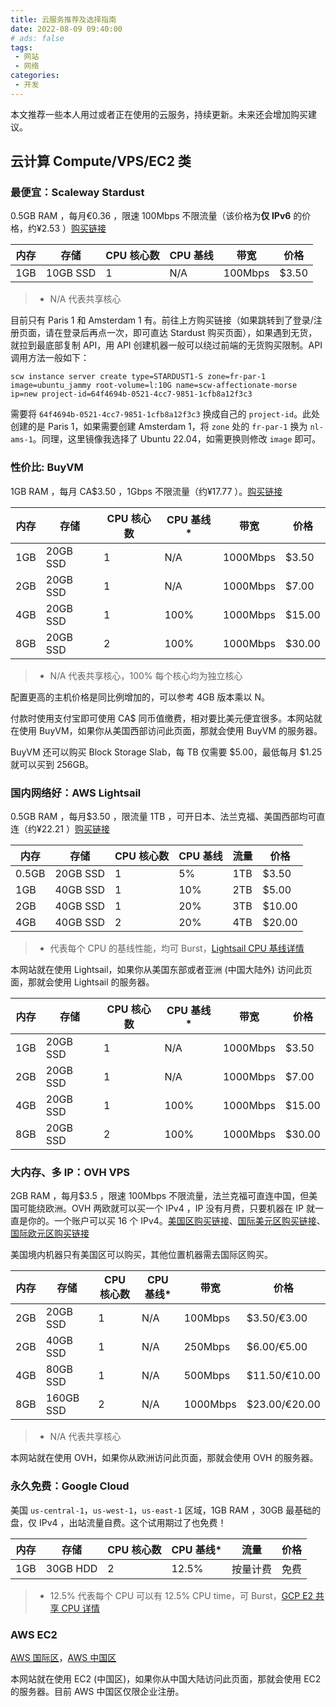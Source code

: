 ```yaml
---
title: 云服务推荐及选择指南
date: 2022-08-09 09:40:00
# ads: false
tags: 
 - 网站
 - 网络
categories:
 - 开发
---
```


本文推荐一些本人用过或者正在使用的云服务，持续更新。未来还会增加购买建议。

## 云计算 Compute/VPS/EC2 类

### 最便宜：Scaleway Stardust

0.5GB RAM ，每月€0.36 ，限速 100Mbps 不限流量（该价格为**仅 IPv6** 的价格，约¥2.53 ）[购买链接](https://console.scaleway.com/instance/servers/create?area=fr-par-1&imageKey=1123148c-7660-4cb2-9fd3-7b5b4896f72f&offerName=STARDUST1-S)

| 内存 | 存储 | CPU 核心数 | CPU 基线 | 带宽 | 价格 |
| --- | --- | --- | --- | --- | --- |
| 1GB | 10GB SSD | 1 | N/A | 100Mbps | $3.50 |

> * N/A 代表共享核心

目前只有 Paris 1 和 Amsterdam 1 有。前往上方购买链接（如果跳转到了登录/注册页面，请在登录后再点一次，即可直达 Stardust 购买页面），如果遇到无货，就拉到最底部复制 API，用 API 创建机器一般可以绕过前端的无货购买限制。API 调用方法一般如下：

```shell
scw instance server create type=STARDUST1-S zone=fr-par-1 image=ubuntu_jammy root-volume=l:10G name=scw-affectionate-morse ip=new project-id=64f4694b-0521-4cc7-9851-1cfb8a12f3c3
```

需要将 `64f4694b-0521-4cc7-9851-1cfb8a12f3c3` 换成自己的 `project-id`。此处创建的是 Paris 1，如果需要创建 Amsterdam 1，将 `zone` 处的 `fr-par-1` 换为 `nl-ams-1`。同理，这里镜像我选择了 Ubuntu 22.04，如需更换则修改 `image` 即可。

### 性价比: BuyVM

1GB RAM ，每月 CA$3.50 ，1Gbps 不限流量（约¥17.77 ）。[购买链接](https://my.frantech.ca/aff.php?aff=5211)

| 内存 | 存储 | CPU 核心数 | CPU 基线* | 带宽 | 价格 |
| --- | --- | --- | --- | --- | --- |
| 1GB | 20GB SSD | 1 | N/A | 1000Mbps | $3.50 |
| 2GB | 20GB SSD | 1 | N/A | 1000Mbps | $7.00 |
| 4GB | 20GB SSD | 1 | 100% | 1000Mbps | $15.00 |
| 8GB | 20GB SSD | 2 | 100% | 1000Mbps | $30.00 |

> * N/A 代表共享核心，100% 每个核心均为独立核心

配置更高的主机价格是同比例增加的，可以参考 4GB 版本乘以 N。

付款时使用支付宝即可使用 CA$ 同币值缴费，相对要比美元便宜很多。本网站就在使用 BuyVM，如果你从美国西部访问此页面，那就会使用 BuyVM 的服务器。

BuyVM 还可以购买 Block Storage Slab，每 TB 仅需要 $5.00，最低每月 $1.25 就可以买到 256GB。

### 国内网络好：AWS Lightsail

0.5GB RAM ，每月$3.50 ，限流量 1TB ，可开日本、法兰克福、美国西部均可直连（约¥22.21 ）[购买链接](https://aws.amazon.com/lightsail/)

| 内存 | 存储 | CPU 核心数 | CPU 基线 | 流量 | 价格 |
| --- | --- | --- | --- | --- | --- |
| 0.5GB | 20GB SSD | 1 | 5% | 1TB | $3.50 |
| 1GB | 40GB SSD | 1 | 10% | 2TB | $5.00 |
| 2GB | 40GB SSD | 1 | 20% | 3TB | $10.00 |
| 4GB | 40GB SSD | 2 | 20% | 4TB | $20.00 |

> * 代表每个 CPU 的基线性能，均可 Burst，[Lightsail CPU 基线详情](https://lightsail.aws.amazon.com/ls/docs/en_us/articles/amazon-lightsail-viewing-instance-burst-capacity)

本网站就在使用 Lightsail，如果你从美国东部或者亚洲 (中国大陆外) 访问此页面，那就会使用 Lightsail 的服务器。

| 内存 | 存储 | CPU 核心数 | CPU 基线* | 带宽 | 价格 |
| --- | --- | --- | --- | --- | --- |
| 1GB | 20GB SSD | 1 | N/A | 1000Mbps | $3.50 |
| 2GB | 20GB SSD | 1 | N/A | 1000Mbps | $7.00 |
| 4GB | 20GB SSD | 1 | 100% | 1000Mbps | $15.00 |
| 8GB | 20GB SSD | 2 | 100% | 1000Mbps | $30.00 |

### 大内存、多 IP：OVH VPS

2GB RAM ，每月$3.5 ，限速 100Mbps 不限流量，法兰克福可直连中国，但美国可能绕欧洲。OVH 两欧就可以买一个 IPv4 ，IP 没有月费，只要机器在 IP 就一直是你的。一个账户可以买 16 个 IPv4。[美国区购买链接](https://us.ovhcloud.com/vps/)、[国际美元区购买链接](https://www.ovhcloud.com/en/vps/)、[国际欧元区购买链接](https://www.ovhcloud.com/en-ie/vps/)

美国境内机器只有美国区可以购买，其他位置机器需去国际区购买。

| 内存 | 存储 | CPU 核心数 | CPU 基线* | 带宽 | 价格 |
| --- | --- | --- | --- | --- | --- |
| 2GB | 20GB SSD | 1 | N/A | 100Mbps | $3.50/€3.00 |
| 2GB | 40GB SSD | 1 | N/A | 250Mbps | $6.00/€5.00 |
| 4GB | 80GB SSD | 1 | N/A | 500Mbps | $11.50/€10.00 |
| 8GB | 160GB SSD | 2 | N/A | 1000Mbps | $23.00/€20.00 |

> * N/A 代表共享核心

本网站就在使用 OVH，如果你从欧洲访问此页面，那就会使用 OVH 的服务器。

### 永久免费：Google Cloud

美国 `us-central-1`，`us-west-1`，`us-east-1` 区域，1GB RAM ，30GB 最基础的盘，仅 IPv4 ，出站流量自费。这个试用期过了也免费！

| 内存 | 存储 | CPU 核心数 | CPU 基线* | 流量 | 价格 |
| --- | --- | --- | --- | --- | --- |
| 1GB | 30GB HDD | 2 | 12.5% | 按量计费 | 免费 |

> * 12.5% 代表每个 CPU 可以有 12.5% CPU time，可 Burst，[GCP E2 共享 CPU 详情](https://cloud.google.com/compute/docs/general-purpose-machines#e2-shared-core)

### AWS EC2

[AWS 国际区](https://aws.amazon.com/ec2/)，[AWS 中国区](https://www.amazonaws.cn/ec2/)

本网站就在使用 EC2 (中国区)，如果你从中国大陆访问此页面，那就会使用 EC2 的服务器。目前 AWS 中国区仅限企业注册。
